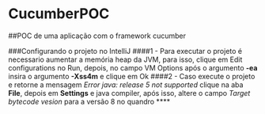 # CucumberPOC
##POC de uma aplicação com o framework cucumber

###Configurando o projeto no IntelliJ
####1 - Para executar o projeto é necessario aumentar a memória heap da JVM, para isso, clique em Edit configurations no Run, depois, no campo VM Options após o argumento **-ea**  insira o argumento **-Xss4m** e clique em Ok
####2 - Caso execute o projeto e retorne a mensagem *Error java: release 5 not supported* clique na aba **File**, depois em **Settings** e java compiler, após isso, altere o campo *Target bytecode vesion* para a versão 8 no quandro ****
